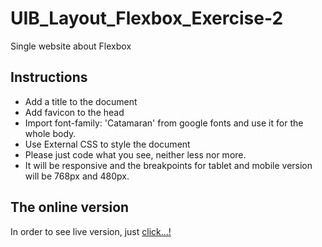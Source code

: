 # UIB_Layout_Flexbox_Exercise-2

Single website about Flexbox

## Instructions

- Add a title to the document
- Add favicon to the head
- Import font-family: 'Catamaran' from google fonts and use it for the whole body.
- Use External CSS to style the document
- Please just code what you see, neither less nor more.
- It will be responsive and the breakpoints for tablet and mobile version will be 768px and 480px.

## The online version

In order to see live version, just [click...!](https://hsnakk.github.io/UIB_Layout_Flexbox_Exercise-2/)

